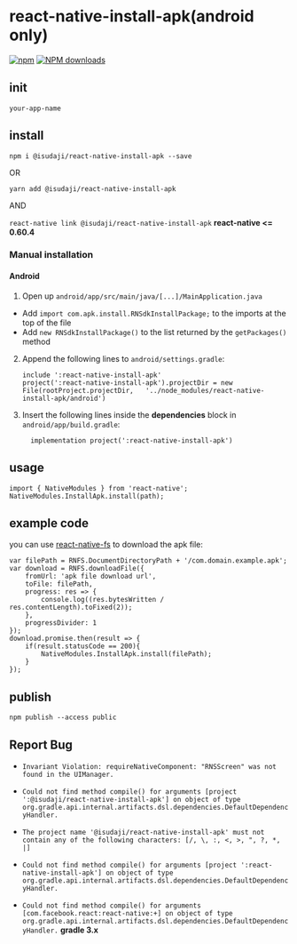 # react-native-install-apk(android only)

[![npm](https://img.shields.io/npm/v/@isudaji/react-native-install-apk.svg?maxAge=3600&style=flat-square)](https://www.npmjs.com/package/@isudaji/react-native-install-apk?_blank)
[![NPM downloads](https://img.shields.io/npm/dm/@isudaji/react-native-install-apk.svg?style=flat-square)](https://npmjs.org/package/@isudaji/react-native-install-apk)

## init

`your-app-name`

## install
`npm i @isudaji/react-native-install-apk --save`

OR

`yarn add @isudaji/react-native-install-apk`

AND

`react-native link @isudaji/react-native-install-apk` **react-native <= 0.60.4**

### Manual installation

#### Android

1. Open up `android/app/src/main/java/[...]/MainApplication.java`
  - Add `import com.apk.install.RNSdkInstallPackage;` to the imports at the top of the file
  - Add `new RNSdkInstallPackage()` to the list returned by the `getPackages()` method
2. Append the following lines to `android/settings.gradle`:
    ```
    include ':react-native-install-apk'
    project(':react-native-install-apk').projectDir = new File(rootProject.projectDir,   '../node_modules/react-native-install-apk/android')
    ```
3. Insert the following lines inside the **dependencies** block in `android/app/build.gradle`:
    ```
      implementation project(':react-native-install-apk')
    ```

## usage  
    import { NativeModules } from 'react-native';  
    NativeModules.InstallApk.install(path);  

## example code  
you can use [react-native-fs](https://github.com/johanneslumpe/react-native-fs) to download the apk file:  

    var filePath = RNFS.DocumentDirectoryPath + '/com.domain.example.apk';
    var download = RNFS.downloadFile({
        fromUrl: 'apk file download url',
        toFile: filePath,
        progress: res => {
            console.log((res.bytesWritten / res.contentLength).toFixed(2));
        },
        progressDivider: 1
    });
    download.promise.then(result => {
        if(result.statusCode == 200){
            NativeModules.InstallApk.install(filePath);
        }
    });

## publish

`npm publish --access public`

## Report Bug

- `Invariant Violation: requireNativeComponent: "RNSScreen" was not found in the UIManager.`

- `Could not find method compile() for arguments [project ':@isudaji/react-native-install-apk'] on object of type org.gradle.api.internal.artifacts.dsl.dependencies.DefaultDependencyHandler.`

- `The project name '@isudaji/react-native-install-apk' must not contain any of the following characters: [/, \, :, <, >, ", ?, *, |]`

- `Could not find method compile() for arguments [project ':react-native-install-apk'] on object of type org.gradle.api.internal.artifacts.dsl.dependencies.DefaultDependencyHandler.`

- `Could not find method compile() for arguments [com.facebook.react:react-native:+] on object of type org.gradle.api.internal.artifacts.dsl.dependencies.DefaultDependencyHandler.` **gradle 3.x**